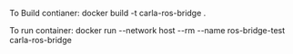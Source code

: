 To Build contianer:
docker build -t carla-ros-bridge .

To run container:
docker run --network host --rm --name ros-bridge-test carla-ros-bridge 

